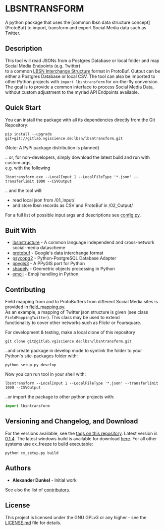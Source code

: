 # LBSNTRANSFORM

A python package that uses the [common lbsn data structure concept] (ProtoBuf) to import, transform and export Social Media data such as Twitter.

## Description

This tool will read JSONs from a Postgres Database or local folder and map Social Media Endpoints (e.g. Twitter)  
to a common [LBSN Interchange Structure](https://gitlab.vgiscience.de/lbsn/concept) format in ProtoBuf. Output can be either a Postgres Database or local CSV.
The tool can also be imported to other Python projects with `import lbsntransform` for on-the-fly conversion. The goal is to provide a common interface to process 
Social Media Data, without custom adjustment to the myriad API Endpoints available.

## Quick Start

You can install the package with all its dependencies directly from the Git Repository:
```shell
pip install --upgrade git+git://gitlab.vgiscience.de:lbsn/lbsntransform.git
```

(Note: A PyPi package distribution is planned)

.. or, for non-developers, simply download the latest build and run with custom args,  
e.g. with the following

```shell
lbsntransform.exe --LocalInput 1 --LocalFileType '*.json' --transferlimit 1000 --CSVOutput
```

.. and the tool will: 
- read local json from /01_Input/  
- and store lbsn records as CSV and ProtoBuf in /02_Output/  

For a full list of possible input args and descriptions see [config.py](/lbsntransform/config/config.py).

## Built With

* [lbsnstructure](https://gitlab.vgiscience.de/lbsn/concept) - A common language independend and cross-network social-media datascheme
* [protobuf](https://github.com/google/protobuf) - Google's data interchange format
* [psycopg2](https://github.com/psycopg/psycopg2) - Python-PostgreSQL Database Adapter
* [ppygis3](https://github.com/AlexImmer/ppygis3) - A PPyGIS port for Python
* [shapely](https://github.com/Toblerity/Shapely) - Geometric objects processing in Python
* [emoji](https://github.com/carpedm20/emoji/) - Emoji handling in Python

## Contributing

Field mapping from and to ProtoBuffers from different Social Media sites is provided in [field_mapping.py](/lbsntransform/classes/field_mapping.py).  
As an example, a mapping of Twitter json structure is given (see class `FieldMappingTwitter`). This class may be used to extend  
functionality to cover other networks such as Flickr or Foursquare.  

For development & testing, make a local clone of this repository  
```shell
git clone git@gitlab.vgiscience.de:lbsn/lbsntransform.git
```
..and create package in develop mode to symlink the folder to your  
Python's site-packages folder with:  
```shell
python setup.py develop
```

Now you can run tool in your shell with:  
```shell
lbsntransform --LocalInput 1 --LocalFileType '*.json' --transferlimit 1000 --CSVOutput
```

..or import the package to other python projects with:  
```python
import lbsntransform
```

## Versioning and Changelog, and Download

For the versions available, see the [tags on this repository](/../tags). 
Latest version is [0.1.4](/../tags/v0.1.4). The latest windows build is available for download [here](https://cloudstore.zih.tu-dresden.de/index.php/s/MqtlCyqLbxmnnxr/download).
For all other systems use cx_freeze to build executable:
```shell
python cx_setup.py build
```

## Authors

* **Alexander Dunkel** - Initial work

See also the list of [contributors](/../graphs/master).  

## License

This project is licensed under the GNU GPLv3 or any higher - see the [LICENSE.md](LICENSE.md) file for details.